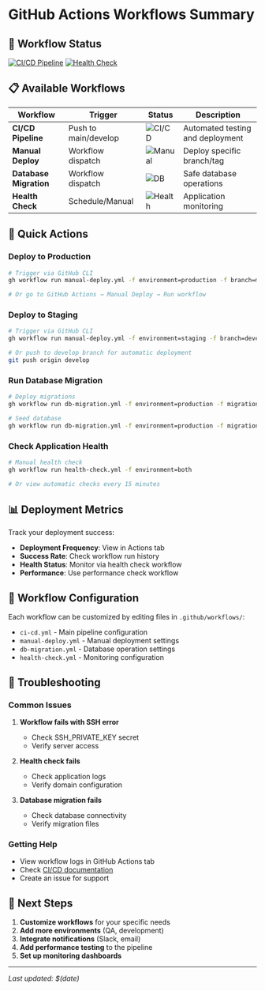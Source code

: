 # GitHub Actions Workflows Summary

## 🔄 Workflow Status

[![CI/CD Pipeline](https://github.com/YOUR_USERNAME/blog-api/actions/workflows/ci-cd.yml/badge.svg)](https://github.com/YOUR_USERNAME/blog-api/actions/workflows/ci-cd.yml)
[![Health Check](https://github.com/YOUR_USERNAME/blog-api/actions/workflows/health-check.yml/badge.svg)](https://github.com/YOUR_USERNAME/blog-api/actions/workflows/health-check.yml)

## 📋 Available Workflows

| Workflow               | Trigger              | Status                                                           | Description                      |
| ---------------------- | -------------------- | ---------------------------------------------------------------- | -------------------------------- |
| **CI/CD Pipeline**     | Push to main/develop | ![CI/CD](https://img.shields.io/badge/status-active-green)       | Automated testing and deployment |
| **Manual Deploy**      | Workflow dispatch    | ![Manual](https://img.shields.io/badge/status-ready-blue)        | Deploy specific branch/tag       |
| **Database Migration** | Workflow dispatch    | ![DB](https://img.shields.io/badge/status-ready-blue)            | Safe database operations         |
| **Health Check**       | Schedule/Manual      | ![Health](https://img.shields.io/badge/status-monitoring-orange) | Application monitoring           |

## 🚀 Quick Actions

### Deploy to Production

```bash
# Trigger via GitHub CLI
gh workflow run manual-deploy.yml -f environment=production -f branch=main

# Or go to GitHub Actions → Manual Deploy → Run workflow
```

### Deploy to Staging

```bash
# Trigger via GitHub CLI
gh workflow run manual-deploy.yml -f environment=staging -f branch=develop

# Or push to develop branch for automatic deployment
git push origin develop
```

### Run Database Migration

```bash
# Deploy migrations
gh workflow run db-migration.yml -f environment=production -f migration_type=deploy

# Seed database
gh workflow run db-migration.yml -f environment=production -f migration_type=seed
```

### Check Application Health

```bash
# Manual health check
gh workflow run health-check.yml -f environment=both

# Or view automatic checks every 15 minutes
```

## 📊 Deployment Metrics

Track your deployment success:

- **Deployment Frequency**: View in Actions tab
- **Success Rate**: Check workflow run history
- **Health Status**: Monitor via health check workflow
- **Performance**: Use performance check workflow

## 🔧 Workflow Configuration

Each workflow can be customized by editing files in `.github/workflows/`:

- `ci-cd.yml` - Main pipeline configuration
- `manual-deploy.yml` - Manual deployment settings
- `db-migration.yml` - Database operation settings
- `health-check.yml` - Monitoring configuration

## 🚨 Troubleshooting

### Common Issues

1. **Workflow fails with SSH error**
   - Check SSH_PRIVATE_KEY secret
   - Verify server access

2. **Health check fails**
   - Check application logs
   - Verify domain configuration

3. **Database migration fails**
   - Check database connectivity
   - Verify migration files

### Getting Help

- View workflow logs in GitHub Actions tab
- Check [CI/CD documentation](.github/README.md)
- Create an issue for support

## 🎯 Next Steps

1. **Customize workflows** for your specific needs
2. **Add more environments** (QA, development)
3. **Integrate notifications** (Slack, email)
4. **Add performance testing** to the pipeline
5. **Set up monitoring dashboards**

---

_Last updated: $(date)_
